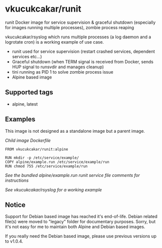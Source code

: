 # vkucukcakar/runit

runit Docker image for service supervision & graceful shutdown (especially for images running multiple processes), zombie process reaping

vkucukcakar/rsyslog which runs multiple processes (a log daemon and a logrotate cron) is a working example of use case.

* runit used for service supervision (restart crashed services, dependent services etc...)
* Graceful shutdown (when TERM signal is received from Docker, sends HUP signal to runsvdir and manages cleanup)
* tini running as PID 1 to solve zombie process issue
* Alpine based image
  
## Supported tags

* alpine, latest

## Examples

This image is not designed as a standalone image but a parent image.

*Child image Dockerfile*

	FROM vkucukcakar/runit:alpine
	
	RUN mkdir -p /etc/service/example/
	COPY alpine/example.run /etc/service/example/run
	RUN chmod 755 /etc/service/example/run
	
*See the bundled alpine/example.run runit service file comments for instructions*

*See vkucukcakar/rsyslog for a working example*

## Notice

Support for Debian based image has reached it's end-of-life.
Debian related file(s) were moved to "legacy" folder for documentary purposes.
Sorry, but it's not easy for me to maintain both Alpine and Debian based images.

If you really need the Debian based image, please use previous versions up to v1.0.4.
